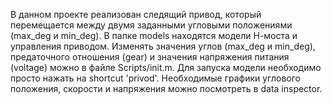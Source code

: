 В данном проекте реализован следящий привод, который перемещается между двумя заданными угловыми положениями (max_deg и min_deg).
В папке models находятся модели Н-моста и управления приводом.
Изменять значения углов (max_deg и min_deg), предаточного отношения (gear) и значения напряжения питания (voltage) можно в файле Scripts/init.m.
Для запуска модели необходимо просто нажать на shortcut 'privod'.
Необходимые графики углового положения, скорости и напряжения можно посмотреть в data inspector.
